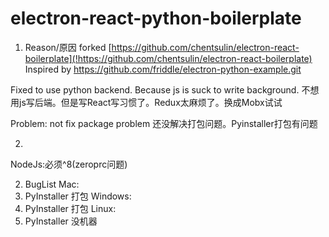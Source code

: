 # electron-react-python-boilerplate

1. Reason/原因
forked [https://github.com/chentsulin/electron-react-boilerplate](!https://github.com/chentsulin/electron-react-boilerplate)
Inspired by https://github.com/friddle/electron-python-example.git

Fixed to use python backend.
Because js is suck to write background.
不想用js写后端。但是写React写习惯了。Redux太麻烦了。换成Mobx试试

Problem:
not fix package problem
还没解决打包问题。Pyinstaller打包有问题


2.
NodeJs:必须^8(zeroprc问题)


2. BugList
Mac: 
1.  PyInstaller 打包
Windows:
1.  PyInstaller 打包
Linux:
1.  PyInstaller  没机器





